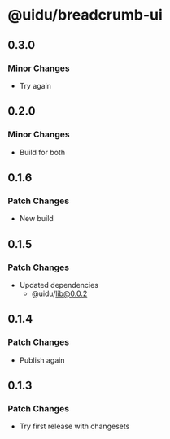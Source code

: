 # @uidu/breadcrumb-ui

## 0.3.0

### Minor Changes

- Try again

## 0.2.0

### Minor Changes

- Build for both

## 0.1.6

### Patch Changes

- New build

## 0.1.5

### Patch Changes

- Updated dependencies
  - @uidu/lib@0.0.2

## 0.1.4

### Patch Changes

- Publish again

## 0.1.3

### Patch Changes

- Try first release with changesets
